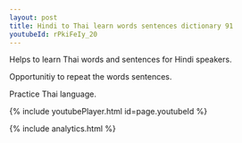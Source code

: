 ```yaml
---
layout: post
title: Hindi to Thai learn words sentences dictionary 91 
youtubeId: rPkiFeIy_20
---
```

 
 
Helps to learn Thai words and sentences for Hindi speakers.

Opportunitiy to repeat the words sentences. 

Practice Thai language. 
 
{% include youtubePlayer.html id=page.youtubeId %}
 
 
{% include analytics.html %}